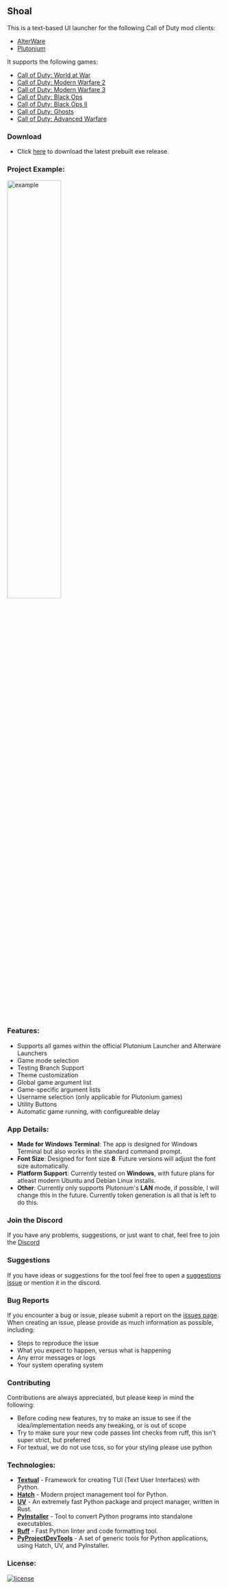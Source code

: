 ## Shoal

This is a text-based UI launcher for the following Call of Duty mod clients:

- [AlterWare](https://alterware.dev/)
- [Plutonium](https://plutonium.pw/)

It supports the following games:

- [Call of Duty: World at War](https://store.steampowered.com/app/10090/Call_of_Duty_World_at_War/)
- [Call of Duty: Modern Warfare 2](https://store.steampowered.com/app/10180/Call_of_Duty_Modern_Warfare_2/)
- [Call of Duty: Modern Warfare 3](https://store.steampowered.com/app/115300/Call_of_Duty_Modern_Warfare_3_2011/)
- [Call of Duty: Black Ops](https://store.steampowered.com/app/42700/Call_of_Duty_Black_Ops/)
- [Call of Duty: Black Ops II](https://store.steampowered.com/app/202970/Call_of_Duty_Black_Ops_II/)
- [Call of Duty: Ghosts](https://store.steampowered.com/app/209160/Call_of_Duty_Ghosts/)
- [Call of Duty: Advanced Warfare](https://store.steampowered.com/app/209650/Call_of_Duty_Advanced_Warfare/)


### Download
- Click [here](https://github.com/Mythical-Github/shoal/releases/latest/download/shoal.zip) to download the latest prebuilt exe release.


### Project Example:
<img src="https://github.com/user-attachments/assets/b3716580-c31c-4691-8ec6-7c4299a9f83e" alt="example" width="50%" height="50%">

  
### Features:
- Supports all games within the official Plutonium Launcher and Alterware Launchers
- Game mode selection
- Testing Branch Support
- Theme customization
- Global game argument list
- Game-specific argument lists
- Username selection (only applicable for Plutonium games)
- Utility Buttons
- Automatic game running, with configureable delay


### App Details:
- **Made for Windows Terminal**: The app is designed for Windows Terminal but also works in the standard command prompt.
- **Font Size**: Designed for font size **8**. Future versions will adjust the font size automatically.
- **Platform Support**: Currently tested on **Windows**, with future plans for atleast modern Ubuntu and Debian Linux installs.
- **Other**: Currently only supports Plutonium's **LAN** mode, if possible, I will change this in the future. Currently token generation is all that is left to do this.


### Join the Discord
If you have any problems, suggestions, or just want to chat, feel free to join the [Discord](https://discord.gg/EvUuAD4QvS)


### Suggestions
If you have ideas or suggestions for the tool feel free to open a [suggestions issue](https://github.com/Mythical-Github/shoal/issues) or mention it in the discord.


### Bug Reports
If you encounter a bug or issue, please submit a report on the [issues page](https://github.com/Mythical-Github/shoal/issues). 
When creating an issue, please provide as much information as possible, including:
- Steps to reproduce the issue
- What you expect to happen, versus what is happening
- Any error messages or logs
- Your system operating system


### Contributing
Contributions are always appreciated, but please keep in mind the following:
- Before coding new features, try to make an issue to see if the idea/implementation needs any tweaking, or is out of scope
- Try to make sure your new code passes lint checks from ruff, this isn't super strict, but preferred
- For textual, we do not use tcss, so for your styling please use python


### Technologies:
- **[Textual](https://github.com/Textualize/textual)** - Framework for creating TUI (Text User Interfaces) with Python.
- **[Hatch](https://github.com/pypa/hatch)** - Modern project management tool for Python.
- **[UV](https://github.com/astral-sh/uv)** - An extremely fast Python package and project manager, written in Rust.
- **[PyInstaller](https://github.com/pyinstaller/pyinstaller)** - Tool to convert Python programs into standalone executables.
- **[Ruff](https://github.com/astral-sh/ruff)** - Fast Python linter and code formatting tool.
- **[PyProjectDevTools](https://github.com/Mythical-Github/py_project_dev_tools)** - A set of generic tools for Python applications, using Hatch, UV, and PyInstaller.


### License:
[![license](https://www.gnu.org/graphics/gplv3-with-text-136x68.png)](LICENSE)

